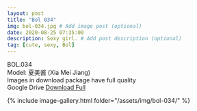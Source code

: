 ```yaml
---
layout: post
title: "Bol 034"
img: bol-034.jpg # Add image post (optional)
date: 2020-08-25 07:35:00
description: Sexy girl. # Add post description (optional)
tag: [cute, sexy, Bol]
---
```

BOL.034  
Model: 夏美酱 (Xia Mei Jiang)                                                                   
Images in download package have full quality                    
Google Drive [Download Full](http://gestyy.com/ew8TxC)

{% include image-gallery.html folder="/assets/img/bol-034/" %}
